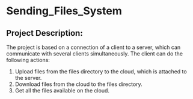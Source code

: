 # Sending_Files_System

##  Project Description:

The project is based on a connection of a client to a server, which can communicate with several clients simultaneously. 
The client can do the following actions:

1. Upload files from the files directory to the cloud, which is attached to the server.
2. Download files from the cloud to the files directory.
3. Get all the files available on the cloud.
